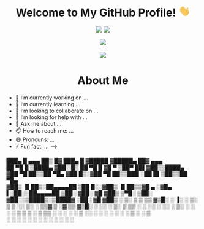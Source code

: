 <h1 align="center">Welcome to My GitHub Profile! <img src="https://github.com/Navnedia/Navnedia/blob/1da032ffcadf1ec29019d822b7c71500d97ff29f/wave.gif" width="30px"></h1>
<p align="center">
	<img src="https://github-readme-stats.vercel.app/api?username=Navnedia&bg_color=292a36&title_color=913937&text_color=f2e8e7&icon_color=77b0ca&show_icons=true&count_private=true&hide_border=true" width=421>
	<img src="https://github-readme-streak-stats.herokuapp.com/?user=Navnedia&theme=dark&hide_border=true&date_format=M%20j%5B%2C%20Y%5D&background=292A36&ring=913937&currStreakLabel=77B0CA&sideLabels=F2E8E7&sideNums=F2E8E7&currStreakNum=F2E8E7&stroke=F2E8E7" width=421>
</p>
<p align="center">
	<img src="https://activity-graph.herokuapp.com/graph?username=Navnedia&color=f2e8e7&point=77b0ca&line=913937&area_color=913937&bg_color=292a36&area=true&hide_border=true">
</p>
<p align="center">
	<img src="https://komarev.com/ghpvc/?username=Navnedia&style=flat&color=red">
</p>

<h1 align="center">About Me</h1>

- 🔭 I’m currently working on ...
- 🌱 I’m currently learning ...
- 👯 I’m looking to collaborate on ...
- 🤔 I’m looking for help with ...
- 💬 Ask me about ...
- 📫 How to reach me: ...
- 😄 Pronouns: ...
- ⚡ Fun fact: ...
-->



 ███▄    █  ▄▄▄       ██▒   █▓ ███▄    █ ▓█████ ▓█████▄  ██▓ ▄▄▄      
 ██ ▀█   █ ▒████▄    ▓██░   █▒ ██ ▀█   █ ▓█   ▀ ▒██▀ ██▌▓██▒▒████▄    
▓██  ▀█ ██▒▒██  ▀█▄   ▓██  █▒░▓██  ▀█ ██▒▒███   ░██   █▌▒██▒▒██  ▀█▄  
▓██▒  ▐▌██▒░██▄▄▄▄██   ▒██ █░░▓██▒  ▐▌██▒▒▓█  ▄ ░▓█▄   ▌░██░░██▄▄▄▄██ 
▒██░   ▓██░ ▓█   ▓██▒   ▒▀█░  ▒██░   ▓██░░▒████▒░▒████▓ ░██░ ▓█   ▓██▒
░ ▒░   ▒ ▒  ▒▒   ▓▒█░   ░ ▐░  ░ ▒░   ▒ ▒ ░░ ▒░ ░ ▒▒▓  ▒ ░▓   ▒▒   ▓▒█░
░ ░░   ░ ▒░  ▒   ▒▒ ░   ░ ░░  ░ ░░   ░ ▒░ ░ ░  ░ ░ ▒  ▒  ▒ ░  ▒   ▒▒ ░
   ░   ░ ░   ░   ▒        ░░     ░   ░ ░    ░    ░ ░  ░  ▒ ░  ░   ▒   
         ░       ░  ░      ░           ░    ░  ░   ░     ░        ░  ░
                          ░                      ░                    
